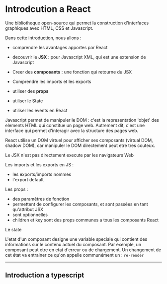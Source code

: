 # Introdcution a React

Une bibliotheque open-source qui permet la construction d'interfaces graphiques avec HTML, CSS et Javascript. 

Dans cette introduction, nous allons : 
 - comprendre les avantages apportes par React


 - decouvrir le **JSX** : pour Javascript XML, qui est une extension de Javascript


 - Creer des **composants** : une fonction qui retourne du JSX
 - Comprendre les imports et les exports 
 - utiliser des **props**
 - utiliser le State 
 - utiliser les events en React


Javascript permet de manipuler le DOM : c'est la representation 'objet' des elements HTML qui constitue un page web. Autrement dit, c'est une interface qui permet d'interagir avec la structure des pages web.


React utilise un DOM virtuel pour afficher ses composants (virtual DOM, shadow DOM), car manipuler le DOM directement peut etre tres couteux. 


Le JSX n'est pas directement execute par les navigateurs Web


Les imports et les exports en JS : 
- les exports/imports nommes 
- l'export default


Les props : 
 - des paramètres de fonction
 - permettent de configurer les composants, et sont passées en tant qu'attribut JSX
 - sont optionnelles
 - children et key sont des props communes a tous les composants React



Le state

L'etat d'un composant designe une variable speciale qui contient des informations 
sur le contenu actuel du composant. Par exemple, un composant peut etre en etat d'erreur ou de chargement.
Un changement de cet état va entrainer ce qu'on appelle communément un : `re-render`


----------------------------------------------------------------------------------------


## Introduction a typescript